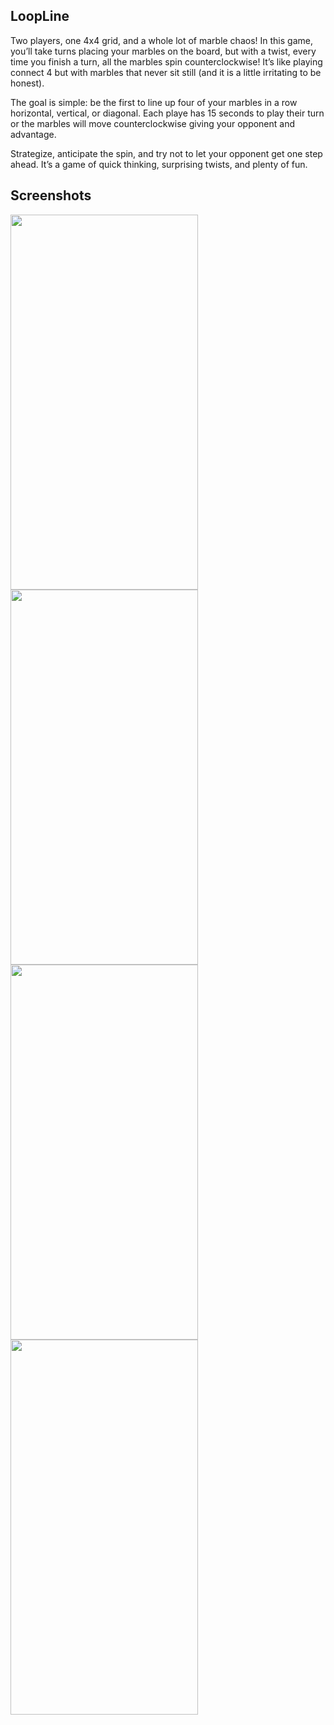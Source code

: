 ## LoopLine

Two players, one 4x4 grid, and a whole lot of marble chaos! In this game, you’ll take turns placing your marbles on the board, but with a twist, every time you finish a turn, all the marbles spin counterclockwise! It’s like playing connect 4 but with marbles that never sit still (and it is a little irritating to be honest).

The goal is simple: be the first to line up four of your marbles in a row horizontal, vertical, or diagonal. Each playe has 15 seconds to play their turn or the marbles will move counterclockwise giving your opponent and advantage.

Strategize, anticipate the spin, and try not to let your opponent get one step ahead. It’s a game of quick thinking, surprising twists, and plenty of fun.
## Screenshots

<img src="https://github.com/user-attachments/assets/259a4868-c709-4b58-8b2d-8c06c147e29a" width="300" height="600">
<img src="https://github.com/user-attachments/assets/83414fc0-a92a-41c2-82ee-167a002504f3" width="300" height="600">
<img src="https://github.com/user-attachments/assets/cb8b1f64-c3ed-43e4-acc9-2a6e249a4ff7" width="300" height="600">
<img src="https://github.com/user-attachments/assets/c080ae20-c5f5-4332-aaa0-e087b12621a0" width="300" height="600">

